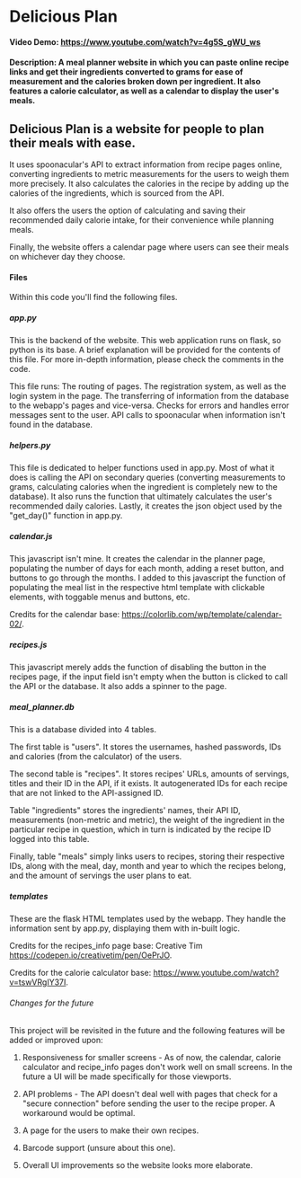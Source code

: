 # Delicious Plan
#### Video Demo:  https://www.youtube.com/watch?v=4g5S_gWU_ws
#### Description: A meal planner website in which you can paste online recipe links and get their ingredients converted to grams for ease of measurement and the calories broken down per ingredient. It also features a calorie calculator, as well as a calendar to display the user's meals.

## Delicious Plan is a website for people to plan their meals with ease. 

It uses spoonacular's API to extract information from recipe pages online, converting ingredients to metric measurements for the users to weigh them more precisely. It also calculates the calories in the recipe by adding up the calories of the ingredients, which is sourced from the API.

It also offers the users the option of calculating and saving their recommended daily calorie intake, for their convenience while planning meals.

Finally, the website offers a calendar page where users can see their meals on whichever day they choose.

#### Files

Within this code you'll find the following files.

##### app.py

This is the backend of the website. This web application runs on flask, so python is its base. A brief explanation will be provided for the contents of this file. For more in-depth information, please check the comments in the code.

This file runs:
The routing of pages.
The registration system, as well as the login system in the page.
The transferring of information from the database to the webapp's pages and vice-versa.
Checks for errors and handles error messages sent to the user.
API calls to spoonacular when information isn't found in the database.

##### helpers.py

This file is dedicated to helper functions used in app.py. Most of what it does is calling the API on secondary queries (converting measurements to grams, calculating calories when the ingredient is completely new to the database).
It also runs the function that ultimately calculates the user's recommended daily calories.
Lastly, it creates the json object used by the "get_day()" function in app.py.

##### calendar.js

This javascript isn't mine.
It creates the calendar in the planner page, populating the number of days for each month, adding a reset button, and buttons to go through the months.
I added to this javascript the function of populating the meal list in the respective html template with clickable elements, with toggable menus and buttons, etc.

Credits for the calendar base: https://colorlib.com/wp/template/calendar-02/.

##### recipes.js

This javascript merely adds the function of disabling the button in the recipes page, if the input field isn't empty when the button is clicked to call the API or the database.
It also adds a spinner to the page.

##### meal_planner.db

This is a database divided into 4 tables.

The first table is "users". It stores the usernames, hashed passwords, IDs and calories (from the calculator) of the users.

The second table is "recipes". It stores recipes' URLs, amounts of servings, titles and their ID in the API, if it exists. It autogenerated IDs for each recipe that are not linked to the API-assigned ID. 

Table "ingredients" stores the ingredients' names, their API ID, measurements (non-metric and metric), the weight of the ingredient in the particular recipe in question, which in turn is indicated by the recipe ID logged into this table. 

Finally, table "meals" simply links users to recipes, storing their respective IDs, along with the meal, day, month and year to which the recipes belong, and the amount of servings the user plans to eat.

##### templates

These are the flask HTML templates used by the webapp. They handle the information sent by app.py, displaying them with in-built logic.

Credits for the recipes_info page base: Creative Tim https://codepen.io/creativetim/pen/OePrJO.

Credits for the calorie calculator base: https://www.youtube.com/watch?v=tswVRgIY37I.


###### Changes for the future

This project will be revisited in the future and the following features will be added or improved upon:


1. Responsiveness for smaller screens - As of now, the calendar, calorie calculator and recipe_info pages don't work well on small screens. In the future a UI will be made specifically for those viewports.

2. API problems - The API doesn't deal well with pages that check for a "secure connection" before sending the user to the recipe proper. A workaround would be optimal.

3. A page for the users to make their own recipes.

4. Barcode support (unsure about this one).

5. Overall UI improvements so the website looks more elaborate.